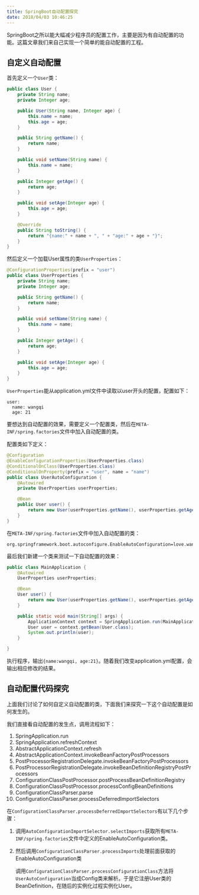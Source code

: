 ```yaml
---
title: SpringBoot自动配置探究
date: 2018/04/03 10:46:25
---
```


SpringBoot之所以能大幅减少程序员的配置工作，主要是因为有自动配置的功能。这篇文章我们来自己实现一个简单的能自动配置的工程。
<!-- more -->
## 自定义自动配置

首先定义一个`User`类：

```java
public class User {
    private String name;
    private Integer age;

    public User(String name, Integer age) {
        this.name = name;
        this.age = age;
    }

    public String getName() {
        return name;
    }

    public void setName(String name) {
        this.name = name;
    }

    public Integer getAge() {
        return age;
    }

    public void setAge(Integer age) {
        this.age = age;
    }

    @Override
    public String toString() {
        return "{name:" + name + ", " + "age:" + age + "}";
    }
}
```

然后定义一个加载User属性的类`UserProperties`：

```java
@ConfigurationProperties(prefix = "user")
public class UserProperties {
    private String name;
    private Integer age;

    public String getName() {
        return name;
    }

    public void setName(String name) {
        this.name = name;
    }

    public Integer getAge() {
        return age;
    }

    public void setAge(Integer age) {
        this.age = age;
    }
}
```

`UserProperties`能从application.yml文件中读取以user开头的配置，配置如下：

```
user:
  name: wangqi
  age: 21
```

要想达到自动配置的效果，需要定义一个配置类，然后在`META-INF/spring.factories`文件中加入自动配置的类。

配置类如下定义：

```java
@Configuration
@EnableConfigurationProperties(UserProperties.class)
@ConditionalOnClass(UserProperties.class)
@ConditionalOnProperty(prefix = "user", name = "name")
public class UserAutoConfiguration {
    @Autowired
    private UserProperties userProperties;

    @Bean
    public User user() {
        return new User(userProperties.getName(), userProperties.getAge());
    }
}
```

在`META-INF/spring.factories`文件中加入自动配置的类：

```
org.springframework.boot.autoconfigure.EnableAutoConfiguration=love.wangqi.UserAutoConfiguration
```

最后我们新建一个类来测试一下自动配置的效果：

```java
public class MainApplication {
    @Autowired
    UserProperties userProperties;

    @Bean
    User user() {
        return new User(userProperties.getName(), userProperties.getAge());
    }

    public static void main(String[] args) {
        ApplicationContext context = SpringApplication.run(MainApplication.class, args);
        User user = context.getBean(User.class);
        System.out.println(user);
    }

}
```

执行程序，输出`{name:wangqi, age:21}`。随着我们改变application.yml配置，会输出相应修改的结果。

## 自动配置代码探究

上面我们讨论了如何自定义自动配置的类，下面我们来探究一下这个自动配置是如何发生的。

我们直接看自动配置的发生点，调用流程如下：

1. SpringApplication.run
2. SpringApplication.refreshContext
3. AbstractApplicationContext.refresh
4. AbstractApplicationContext.invokeBeanFactoryPostProcessors
5. PostProcessorRegistrationDelegate.invokeBeanFactoryPostProcessors
6. PostProcessorRegistrationDelegate.invokeBeanDefinitionRegistryPostProcessors
7. ConfigurationClassPostProcessor.postProcessBeanDefinitionRegistry
8. ConfigurationClassPostProcessor.processConfigBeanDefinitions
9. ConfigurationClassParser.parse
10. ConfigurationClassParser.processDeferredImportSelectors

在`ConfigurationClassParser.processDeferredImportSelectors`有以下几个步骤：

1. 调用`AutoConfigurationImportSelector.selectImports`获取所有`META-INF/spring.factories`文件中定义的EnableAutoConfiguration类。
2. 然后调用`ConfigurationClassParser.processImports`处理前面获取的EnableAutoConfiguration类

    调用`ConfigurationClassParser.processConfigurationClass`方法将`UserAutoConfiguration`当成Config类来解析。于是它注册User类的BeanDefinition，在随后的实例化过程实例化User。



